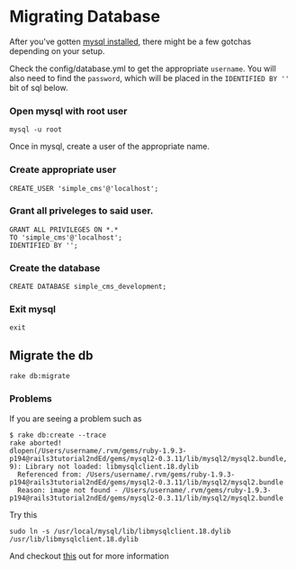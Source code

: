 # Migrating Database
After you've gotten [mysql installed](https://github.com/kinseyost/ruby-tutorial#install-mysql), there might be a few gotchas depending on your setup.

Check the config/database.yml to get the appropriate `username`. You will also need to find the `password`,
which will be placed in the `IDENTIFIED BY ''` bit of sql below.

### Open mysql with root user
```
mysql -u root
```
Once in mysql, create a user of the appropriate name.

### Create appropriate user
```
CREATE_USER 'simple_cms'@'localhost';
```

### Grant all priveleges to said user.
```
GRANT ALL PRIVILEGES ON *.*
TO 'simple_cms'@'localhost';
IDENTIFIED BY '';
```

### Create the database
```
CREATE DATABASE simple_cms_development;
```

### Exit mysql
```
exit
```

## Migrate the db
```
rake db:migrate
```

### Problems
If you are seeing a problem such as
```
$ rake db:create --trace
rake aborted!
dlopen(/Users/username/.rvm/gems/ruby-1.9.3-p194@rails3tutorial2ndEd/gems/mysql2-0.3.11/lib/mysql2/mysql2.bundle, 9): Library not loaded: libmysqlclient.18.dylib
  Referenced from: /Users/username/.rvm/gems/ruby-1.9.3-p194@rails3tutorial2ndEd/gems/mysql2-0.3.11/lib/mysql2/mysql2.bundle
  Reason: image not found - /Users/username/.rvm/gems/ruby-1.9.3-p194@rails3tutorial2ndEd/gems/mysql2-0.3.11/lib/mysql2/mysql2.bundle
```

Try this
```
sudo ln -s /usr/local/mysql/lib/libmysqlclient.18.dylib /usr/lib/libmysqlclient.18.dylib
```
And checkout [this](http://stackoverflow.com/questions/10557507/rails-mysql-on-osx-library-not-loaded-libmysqlclient-18-dylib) out for more information
